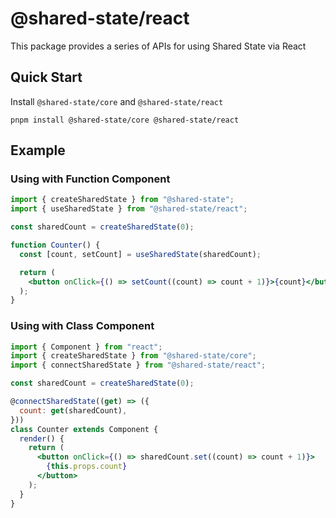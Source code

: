 # @shared-state/react

This package provides a series of APIs for using Shared State via React

## Quick Start

Install `@shared-state/core` and `@shared-state/react`

```
pnpm install @shared-state/core @shared-state/react
```

## Example

### Using with Function Component

```jsx
import { createSharedState } from "@shared-state";
import { useSharedState } from "@shared-state/react";

const sharedCount = createSharedState(0);

function Counter() {
  const [count, setCount] = useSharedState(sharedCount);

  return (
    <button onClick={() => setCount((count) => count + 1)}>{count}</button>
  );
}
```

### Using with Class Component

```jsx
import { Component } from "react";
import { createSharedState } from "@shared-state/core";
import { connectSharedState } from "@shared-state/react";

const sharedCount = createSharedState(0);

@connectSharedState((get) => ({
  count: get(sharedCount),
}))
class Counter extends Component {
  render() {
    return (
      <button onClick={() => sharedCount.set((count) => count + 1)}>
        {this.props.count}
      </button>
    );
  }
}
```
